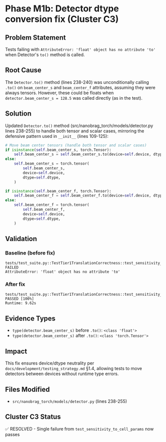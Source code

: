# Phase M1b: Detector dtype conversion fix (Cluster C3)

## Problem Statement
Tests failing with `AttributeError: 'float' object has no attribute 'to'` when Detector's `to()` method is called.

## Root Cause
The `Detector.to()` method (lines 238-240) was unconditionally calling `.to()` on `beam_center_s` and `beam_center_f` attributes, assuming they were always tensors. However, these could be floats when `detector.beam_center_s = 128.5` was called directly (as in the test).

## Solution
Updated `Detector.to()` method (src/nanobrag_torch/models/detector.py lines 238-255) to handle both tensor and scalar cases, mirroring the defensive pattern used in `__init__` (lines 109-125):

```python
# Move beam center tensors (handle both tensor and scalar cases)
if isinstance(self.beam_center_s, torch.Tensor):
    self.beam_center_s = self.beam_center_s.to(device=self.device, dtype=self.dtype)
else:
    self.beam_center_s = torch.tensor(
        self.beam_center_s,
        device=self.device,
        dtype=self.dtype,
    )

if isinstance(self.beam_center_f, torch.Tensor):
    self.beam_center_f = self.beam_center_f.to(device=self.device, dtype=self.dtype)
else:
    self.beam_center_f = torch.tensor(
        self.beam_center_f,
        device=self.device,
        dtype=self.dtype,
    )
```

## Validation
### Baseline (before fix)
```
tests/test_suite.py::TestTier1TranslationCorrectness::test_sensitivity_to_cell_params FAILED
AttributeError: 'float' object has no attribute 'to'
```

### After fix
```
tests/test_suite.py::TestTier1TranslationCorrectness::test_sensitivity_to_cell_params PASSED [100%]
Runtime: 9.62s
```

## Evidence Types
- `type(detector.beam_center_s)` before `.to()`: `<class 'float'>`
- `type(detector.beam_center_s)` after `.to()`: `<class 'torch.Tensor'>`

## Impact
This fix ensures device/dtype neutrality per `docs/development/testing_strategy.md` §1.4, allowing tests to move detectors between devices without runtime type errors.

## Files Modified
- `src/nanobrag_torch/models/detector.py` (lines 238-255)

## Cluster C3 Status
✅ RESOLVED - Single failure from `test_sensitivity_to_cell_params` now passes
